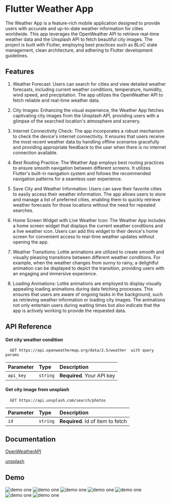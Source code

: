 
# Flutter Weather App

The Weather App is a feature-rich mobile application designed to provide users with accurate and up-to-date weather information for cities worldwide. This app leverages the OpenWeather API to retrieve real-time weather data and the Unsplash API to fetch beautiful city images. The project is built with Flutter, employing best practices such as BLoC state management, clean architecture, and adhering to Flutter development guidelines.


## Features

1. Weather Forecast: Users can search for cities and view detailed weather forecasts, including current weather conditions, temperature, humidity, wind speed, and precipitation. The app utilizes the OpenWeather API to fetch reliable and real-time weather data.

2. City Images: Enhancing the visual experience, the Weather App fetches captivating city images from the Unsplash API, providing users with a glimpse of the searched location's atmosphere and scenery.

3. Internet Connectivity Check: The app incorporates a robust mechanism to check the device's internet connectivity. It ensures that users receive the most recent weather data by handling offline scenarios gracefully and providing appropriate feedback to the user when there is no internet connection available.

4. Best Routing Practice: The Weather App employs best routing practices to ensure smooth navigation between different screens. It utilizes Flutter's built-in navigation system and follows the recommended navigation patterns for a seamless user experience.

5. Save City and Weather Information: Users can save their favorite cities to easily access their weather information. The app allows users to store and manage a list of preferred cities, enabling them to quickly retrieve weather forecasts for those locations without the need for repeated searches.

6. Home Screen Widget with Live Weather Icon: The Weather App includes a home screen widget that displays the current weather conditions and a live weather icon. Users can add this widget to their device's home screen for convenient access to real-time weather updates without opening the app.

7. Weather Transitions: Lottie animations are utilized to create smooth and visually pleasing transitions between different weather conditions. For example, when the weather changes from sunny to rainy, a delightful animation can be displayed to depict the transition, providing users with an engaging and immersive experience.

8. Loading Animations: Lottie animations are employed to display visually appealing loading animations during data fetching processes. This ensures that users are aware of ongoing tasks in the background, such as retrieving weather information or loading city images. The animations not only entertain users during waiting times but also indicate that the app is actively working to provide the requested data.

## API Reference

#### Get city weather condition

```http
  GET https://api.openweathermap.org/data/2.5/weather  with query params
```

| Parameter | Type     | Description                |
| :-------- | :------- | :------------------------- |
| `api_key` | `string` | **Required**. Your API key |

#### Get city image from unsplash

```http
  GET https://api.unsplash.com/search/photos
```

| Parameter | Type     | Description                       |
| :-------- | :------- | :-------------------------------- |
| `id`      | `string` | **Required**. Id of item to fetch |




## Documentation

[OpenWeatherAPI](https://openweathermap.org/api)

[unsplash](https://unsplash.com/developers)

## Demo

![demo one](demos/one.jpg)
![demo one](demos/two.jpg)
![demo one](demos/three.jpg)
![demo one](demos/four.jpg)
![demo one](demos/five.jpg)
![demo one](demos/six.jpg)
![demo one](demos/seven.jpg)

